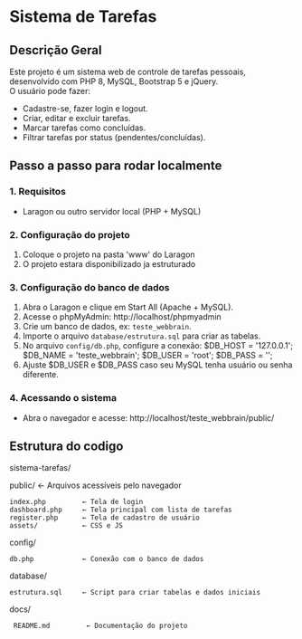 # Sistema de Tarefas

## Descrição Geral
Este projeto é um sistema web de controle de tarefas pessoais, desenvolvido com PHP 8, MySQL, Bootstrap 5 e jQuery.  
O usuário pode fazer:

- Cadastre-se, fazer login e logout.
- Criar, editar e excluir tarefas.
- Marcar tarefas como concluídas.
- Filtrar tarefas por status (pendentes/concluídas).

## Passo a passo para rodar localmente

### 1. Requisitos
- Laragon ou outro servidor local (PHP + MySQL)

### 2. Configuração do projeto 
1. Coloque o projeto na pasta 'www' do Laragon
2. O projeto estara disponibilizado ja estruturado

### 3. Configuração do banco de dados
1. Abra o Laragon e clique em Start All (Apache + MySQL).  
2. Acesse o phpMyAdmin: http://localhost/phpmyadmin
3. Crie um banco de dados, ex: `teste_webbrain`.  
4. Importe o arquivo `database/estrutura.sql` para criar as tabelas.  
5. No arquivo `config/db.php`, configure a conexão:
$DB_HOST = '127.0.0.1';
$DB_NAME = 'teste_webbrain';
$DB_USER = 'root';
$DB_PASS = '';
6. Ajuste $DB_USER e $DB_PASS caso seu MySQL tenha usuário ou senha diferente.

### 4. Acessando o sistema
- Abra o navegador e acesse: http://localhost/teste_webbrain/public/

## Estrutura do codigo
sistema-tarefas/

  public/             ← Arquivos acessíveis pelo navegador
  
    index.php         ← Tela de login
    dashboard.php     ← Tela principal com lista de tarefas
    register.php      ← Tela de cadastro de usuário
    assets/           ← CSS e JS 
  config/
  
    db.php            ← Conexão com o banco de dados
    
  database/
  
    estrutura.sql     ← Script para criar tabelas e dados iniciais
    
   docs/
   
     README.md         ← Documentação do projeto
